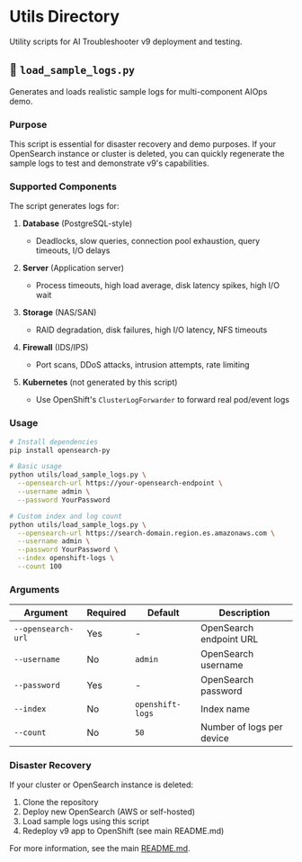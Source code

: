 # Utils Directory

Utility scripts for AI Troubleshooter v9 deployment and testing.

## 📄 `load_sample_logs.py`

Generates and loads realistic sample logs for multi-component AIOps demo.

### Purpose

This script is essential for disaster recovery and demo purposes. If your OpenSearch instance or cluster is deleted, you can quickly regenerate the sample logs to test and demonstrate v9's capabilities.

### Supported Components

The script generates logs for:

1. **Database** (PostgreSQL-style)
   - Deadlocks, slow queries, connection pool exhaustion, query timeouts, I/O delays

2. **Server** (Application server)
   - Process timeouts, high load average, disk latency spikes, high I/O wait

3. **Storage** (NAS/SAN)
   - RAID degradation, disk failures, high I/O latency, NFS timeouts

4. **Firewall** (IDS/IPS)
   - Port scans, DDoS attacks, intrusion attempts, rate limiting

5. **Kubernetes** (not generated by this script)
   - Use OpenShift's `ClusterLogForwarder` to forward real pod/event logs

### Usage

```bash
# Install dependencies
pip install opensearch-py

# Basic usage
python utils/load_sample_logs.py \
  --opensearch-url https://your-opensearch-endpoint \
  --username admin \
  --password YourPassword

# Custom index and log count
python utils/load_sample_logs.py \
  --opensearch-url https://search-domain.region.es.amazonaws.com \
  --username admin \
  --password YourPassword \
  --index openshift-logs \
  --count 100
```

### Arguments

| Argument | Required | Default | Description |
|----------|----------|---------|-------------|
| `--opensearch-url` | Yes | - | OpenSearch endpoint URL |
| `--username` | No | `admin` | OpenSearch username |
| `--password` | Yes | - | OpenSearch password |
| `--index` | No | `openshift-logs` | Index name |
| `--count` | No | `50` | Number of logs per device |

### Disaster Recovery

If your cluster or OpenSearch instance is deleted:

1. Clone the repository
2. Deploy new OpenSearch (AWS or self-hosted)
3. Load sample logs using this script
4. Redeploy v9 app to OpenShift (see main README.md)

For more information, see the main [README.md](../README.md).



